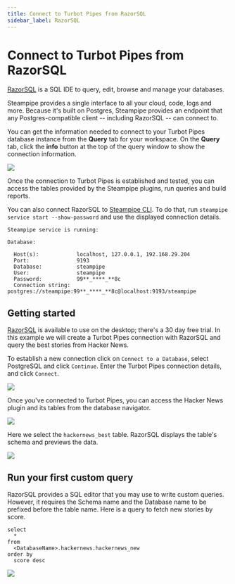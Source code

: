 ```yaml
---
title: Connect to Turbot Pipes from RazorSQL
sidebar_label: RazorSQL
---
```


# Connect to Turbot Pipes from RazorSQL

[RazorSQL](https://razorsql.com/index.html) is a SQL IDE to query, edit, browse
and manage your databases.

Steampipe provides a single interface to all your cloud, code, logs and more.
Because it's built on Postgres, Steampipe provides an endpoint that any
Postgres-compatible client -- including RazorSQL -- can connect to.

You can get the information needed to connect to your Turbot Pipes database instance from the **Query** tab for your workspace.  On the **Query** tab, click the **info** button at the top of the query window to show the connection information. 

![](/images/docs/pipes/query-info-connect.png)

Once the connection to Turbot Pipes is established and tested, you can access
the tables provided by the Steampipe plugins, run queries and build reports.

You can also connect RazorSQL to
[Steampipe CLI](https://steampipe.io/downloads). To do that, run
`steampipe service start --show-password` and use the displayed connection
details.

```
Steampipe service is running:

Database:

  Host(s):            localhost, 127.0.0.1, 192.168.29.204
  Port:               9193
  Database:           steampipe
  User:               steampipe
  Password:           99**_****_**8c
  Connection string:  postgres://steampipe:99**_****_**8c@localhost:9193/steampipe
```

## Getting started

[RazorSQL](https://razorsql.com/download.html) is available to use on the
desktop; there's a 30 day free trial. In this example we will create a Turbot
Pipes connection with RazorSQL and query the best stories from Hacker News.

To establish a new connection click on `Connect to a Database`, select
PostgreSQL and click `Continue`. Enter the Turbot Pipes connection details, and
click `Connect`.

<div style={{"marginTop":"1em", "marginBottom":"1em", "width":"90%"}}>
<img src="/images/docs/pipes/razorsql-connection-success.png" />
</div>

Once you've connected to Turbot Pipes, you can access the Hacker News plugin and
its tables from the database navigator.

<div style={{"marginTop":"1em", "marginBottom":"1em", "width":"50%"}}>
<img src="/images/docs/pipes/razorsql-database-navigator.png" />
</div>

Here we select the `hackernews_best` table. RazorSQL displays the table's schema
and previews the data.

<div style={{"marginTop":"1em", "marginBottom":"1em", "width":"90%"}}>
<img src="/images/docs/pipes/razorsql-hackernews-best-preview.png" />
</div>

## Run your first custom query

RazorSQL provides a SQL editor that you may use to write custom queries.
However, it requires the Schema name and the Database name to be prefixed before
the table name. Here is a query to fetch new stories by score.

```
select
  *
from
  <DatabaseName>.hackernews.hackernews_new
order by
  score desc
```

<div style={{"marginTop":"1em", "marginBottom":"1em", "width":"90%"}}>
<img src="/images/docs/pipes/razorsql-custom-query-preview.png" />
</div>
